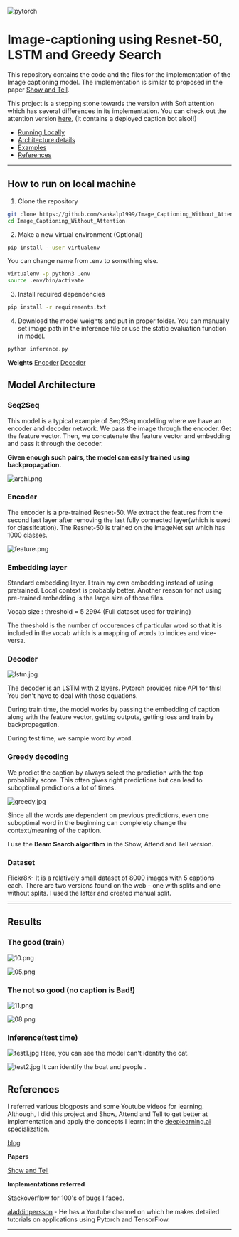 ![pytorch](examples/pytorch.png)

# Image-captioning using Resnet-50, LSTM and Greedy Search


This repository contains the code and the files for the implementation of the Image captioning model. The implementation is similar to proposed in the paper [Show and Tell](https://arxiv.org/abs/1411.4555).

This project is a stepping stone towards the version with Soft attention which has several differences in its implementation. You can check out the attention version [here.](https://github.com/sankalp1999/Image_Captioning) (It contains a deployed caption bot also!!)

- [Running Locally](https://github.com/sankalp1999/Image_Captioning_Without_Attention#how-to-run-on-local-machine)
- [Architecture details](https://github.com/sankalp1999/Image_Captioning_Without_Attention#model-architecture)
- [Examples](https://github.com/sankalp1999/Image_Captioning_Without_Attention#results)
- [References](https://github.com/sankalp1999/Image_Captioning_Without_Attention#inferencetest-time)

---

## How to run on local machine

1. Clone the repository

```bash
git clone https://github.com/sankalp1999/Image_Captioning_Without_Attention.git
cd Image_Captioning_Without_Attention
```

2. Make a new virtual environment (Optional)

```bash
pip install --user virtualenv
```

You can change name from .env to something else.

```bash
virtualenv -p python3 .env
source .env/bin/activate
```

3. Install required dependencies

```bash
pip install -r requirements.txt
```

4. Download the model weights and put in proper folder. You can manually set image path in the inference file or use the static evaluation function in model.

```bash
python inference.py
```

**Weights** [Encoder](https://drive.google.com/file/d/17b-O_d9GZssD38nMwMpd-Cb26fTXQ_Rs/view?usp=sharing)    [Decoder](https://drive.google.com/file/d/1gakiU_Tot40tSor7OtdtK05d5cpJ56TF/view?usp=sharing)

## Model Architecture

### Seq2Seq

This model is a typical example of Seq2Seq modelling where we have an encoder and decoder network. We pass the image through the encoder. Get the feature vector. 
Then, we concatenate the feature vector and embedding and pass it through the decoder.

**Given enough such pairs, the model can easily trained using backpropagation.**

![archi.png](examples/archi.png)

### Encoder

The encoder is a pre-trained Resnet-50. We extract the features from the second last layer after removing the last fully connected layer(which is used for classifcation). The Resnet-50 is trained on the ImageNet set which has 1000 classes.

![feature.png](examples/feature.png)

### Embedding layer

Standard embedding layer. I train my own embedding instead of using pretrained. Local context is probably better. Another reason for not using pre-trained embedding is the large size of those files.

Vocab size : threshold = 5 2994 (Full dataset used for training)

The threshold is the number of occurences of particular word so that it is included in the vocab which is a mapping of words to indices and vice-versa.

### Decoder

![lstm.jpg](examples/lstm.jpg)

The decoder is an LSTM with 2 layers. Pytorch provides nice API for this! You don't have to deal with those equations. 

During train time, the model works by passing the embedding of caption along with the feature vector, getting outputs, getting loss and train by backpropagation.

During test time, we sample word by word.

### Greedy decoding

We predict the caption by always select the prediction with the top probability score.
This often gives right predictions but can lead to suboptimal predictions a lot of times.

![greedy.jpg](examples/greedy.jpg)

Since all the words are dependent on previous predictions, even one suboptimal word in the beginning can complelety change the context/meaning of the caption.

I use the **Beam Search algorithm** in the Show, Attend and Tell version.

### Dataset

Flickr8K- It is a relatively small dataset of 8000 images with 5 captions each. There are two versions found on the web - one with splits and one without splits. I used the latter and created manual split.

---

## Results

### The good (train)

![10.png](examples/10.png)

![05.png](examples/01.png)

### The not so good (no caption is Bad!)

![11.png](examples/14.png)

![08.png](examples/08.png)

### Inference(test time)

![test1.jpg](examples/test1.jpg)
Here, you can see the model can't identify the cat.

![test2.jpg](examples/test2.jpg)
It can identify the boat and people .


## References

I referred various blogposts and some Youtube videos for learning. Although, I did this project and Show, Attend and Tell to get better at implementation and apply the concepts I learnt in the [deeplearning.ai](http://deeplearning.ai) specialization.

[blog](https://towardsdatascience.com/image-captioning-with-keras-teaching-computers-to-describe-pictures-c88a46a311b8)

**Papers**

[Show and Tell](https://arxiv.org/abs/1411.4555)

**Implementations referred**

Stackoverflow for 100's of bugs I faced.

[aladdinpersson](https://github.com/aladdinpersson/Machine-Learning-Collection/tree/master/ML) - He has a Youtube channel on which he makes detailed tutorials on applications using Pytorch and TensorFlow.

---
